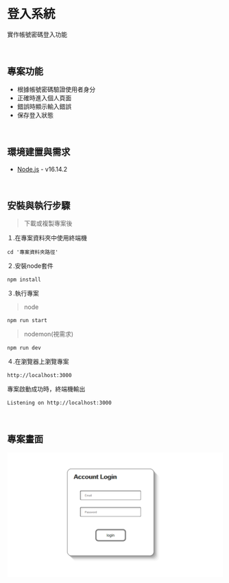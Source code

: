 # **登入系統**

實作帳號密碼登入功能

&nbsp;
## **專案功能**

* 根據帳號密碼驗證使用者身分
* 正確時進入個人頁面
* 錯誤時顯示輸入錯誤
* 保存登入狀態

&nbsp;
## **環境建置與需求**

* [Node.js](https://nodejs.org/en/) - v16.14.2


&nbsp;
## **安裝與執行步驟**

> 下載或複製專案後

１.在專案資料夾中使用終端機

```properties
cd '專案資料夾路徑'
```

２.安裝node套件

```properties
npm install
```

３.執行專案
> node
```properties
npm run start
```

> nodemon(視需求)

```properties
npm run dev
```

４.在瀏覽器上瀏覽專案

```
http://localhost:3000
```

專案啟動成功時，終端機輸出
```
Listening on http://localhost:3000
```


&nbsp;
## **專案畫面**

![專案畫面](./pubilc/login.png)
